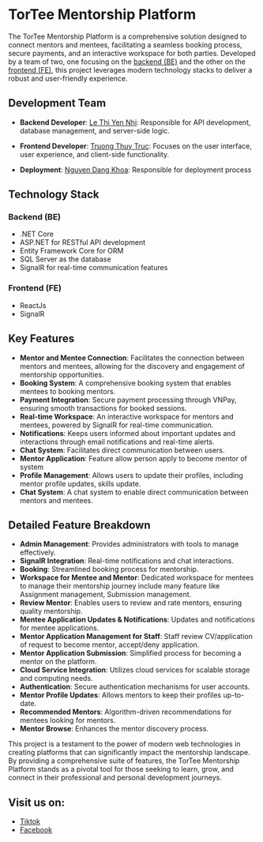 # TorTee Mentorship Platform

The TorTee Mentorship Platform is a comprehensive solution designed to connect mentors and mentees, facilitating a seamless booking process, secure payments, and an interactive workspace for both parties. Developed by a team of two, one focusing on the [backend (BE)](https://github.com/RYI-TorTee/TorTee-server) and the other on the [frontend (FE)](https://github.com/RYI-TorTee/TorTee-client), this project leverages modern technology stacks to deliver a robust and user-friendly experience.

## Development Team

- **Backend Developer**: [Le Thi Yen Nhi](https://github.com/supernhilty): Responsible for API development, database management, and server-side logic.
 
- **Frontend Developer**: [Truong Thuy Truc](https://github.com/Truc5302): Focuses on the user interface, user experience, and client-side functionality.
 
- **Deployment**: [Nguyen Dang Khoa](https://github.com/dangkhoaaaa): Responsible for deployment process 

## Technology Stack

### Backend (BE)
- .NET Core
- ASP.NET for RESTful API development
- Entity Framework Core for ORM
- SQL Server as the database
- SignalR for real-time communication features

### Frontend (FE)
- ReactJs
- SignalR

## Key Features

- **Mentor and Mentee Connection**: Facilitates the connection between mentors and mentees, allowing for the discovery and engagement of mentorship opportunities.
- **Booking System**: A comprehensive booking system that enables mentees to booking mentors.
- **Payment Integration**: Secure payment processing through VNPay, ensuring smooth transactions for booked sessions.
- **Real-time Workspace**: An interactive workspace for mentors and mentees, powered by SignalR for real-time communication.
- **Notifications**: Keeps users informed about important updates and interactions through email notifications and real-time alerts.
- **Chat System**: Facilitates direct communication between users.
- **Mentor Application**: Feature allow person apply to become mentor of system
- **Profile Management**: Allows users to update their profiles, including mentor profile updates, skills update.
- **Chat System**: A chat system to enable direct communication between mentors and mentees.

## Detailed Feature Breakdown

- **Admin Management**: Provides administrators with tools to manage effectively.
- **SignalR Integration**: Real-time notifications and chat interactions.
- **Booking**: Streamlined booking process for mentorship.
- **Workspace for Mentee and Mentor**: Dedicated workspace for mentees to manage their mentorship journey include many feature like Assignment management, Submission management.
- **Review Mentor**: Enables users to review and rate mentors, ensuring quality mentorship.
- **Mentee Application Updates & Notifications**: Updates and notifications for mentee applications.
- **Mentor Application Management for Staff**: Staff review CV/application of request to become mentor, accept/deny application.
- **Mentor Application Submission**: Simplified process for becoming a mentor on the platform.
- **Cloud Service Integration**: Utilizes cloud services for scalable storage and computing needs.
- **Authentication**: Secure authentication mechanisms for user accounts.
- **Mentor Profile Updates**: Allows mentors to keep their profiles up-to-date.
- **Recommended Mentors**: Algorithm-driven recommendations for mentees looking for mentors.
- **Mentor Browse**: Enhances the mentor discovery process.

This project is a testament to the power of modern web technologies in creating platforms that can significantly impact the mentorship landscape. By providing a comprehensive suite of features, the TorTee Mentorship Platform stands as a pivotal tool for those seeking to learn, grow, and connect in their professional and personal development journeys.

## Visit us on:
* [Tiktok](https://www.tiktok.com/@t.t.mentoring)
* [Facebook](https://www.facebook.com/totementoring)